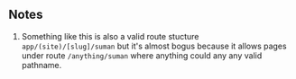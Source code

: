 ## Notes 
1. Something like this is also a valid route stucture `app/(site)/[slug]/suman` but it's almost bogus because it allows pages under route `/anything/suman` where anything could any any valid pathname.
